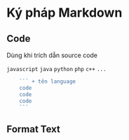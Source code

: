 # Ký pháp Markdown

## Code

Dùng khi trích dẫn source code

`javascript` `java` `python` `php` `c++` `...`

```javascript
    ``` + tên language
    code
    code
    code
    ```
```

## Format Text
